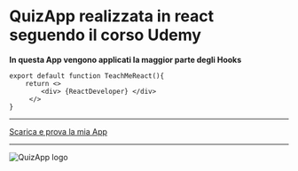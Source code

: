 # QuizApp realizzata in react seguendo il corso Udemy

**In questa App vengono applicati la maggior parte degli Hooks**

```
export default function TeachMeReact(){
    return <> 
        <div> {ReactDeveloper} </div>
     </>
}
```
---

[Scarica e prova la mia App](https://github.com/Giacur/ReactQuizAPP)

---

![QuizApp logo](https://play-lh.googleusercontent.com/-dGSUTdes6YTUtZfrtFfTsRPiIMCB8e2ykbhXDCg36qnvxdG_B6G51tNlvm66nPNrg)

